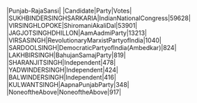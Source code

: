  
|Punjab-RajaSansi|
|Candidate|Party|Votes|
|SUKHBINDERSINGHSARKARIA|IndianNationalCongress|59628|
|VIRSINGHLOPOKE|ShiromaniAkaliDal|53901|
|JAGJOTSINGHDHILLON|AamAadmiParty|13213|
|VIRSASINGH|RevolutionaryMarxistPartyofIndia|1040|
|SARDOOLSINGH|DemocraticPartyofIndia(Ambedkar)|824|
|LAKHBIRSINGH|BahujanSamajParty|819|
|SHARANJITSINGH|Independent|478|
|YADWINDERSINGH|Independent|424|
|BALWINDERSINGH|Independent|416|
|KULWANTSINGH|AapnaPunjabParty|348|
|NoneoftheAbove|NoneoftheAbove|917|
